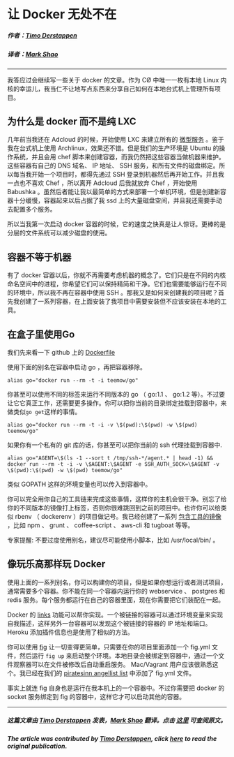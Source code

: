 # 让 Docker 无处不在

##### 作者：[Timo Derstappen](https://twitter.com/teemow)
##### 译者：[Mark Shao](http://weibo.com/1889619455)

***

我答应过会继续写一些关于 docker 的文章。作为 CØ 中唯一一枚有本地 Linux 内核的幸运儿，我当仁不让地写点东西来分享自己如何在本地台式机上管理所有项目。

## 为什么是 docker 而不是纯 LXC

几年前当我还在 Adcloud 的时候，开始使用 LXC 来建立所有的 [微型服务](http://yobriefca.se/blog/2013/04/29/micro-service-architecture/) 。鉴于我在台式机上使用 Archlinux，效果还不错。但是我们的生产环境是 Ubuntu 的操作系统，并且会用 chef 脚本来创建容器，而我仍然把这些容器当做机器来维护。这些容器有自己的 DNS 域名、 IP 地址、 SSH 服务，和所有文件的磁盘绑定。所以每当我开始一个项目时，都得先通过 SSH 登录到机器然后再开始工作。并且我一点也不喜欢 Chef ，所以离开 Adcloud 后我就放弃 Chef ，开始使用 Babushka 。虽然后者能让我以最简单的方式来部署一个单机环境，但是创建新容器十分缓慢，容器起来以后占据了我 ssd 上的大量磁盘空间，并且我还需要手动去配置多个服务。


所以当我第一次启动 docker 容器的时候，它的速度之快真是让人惊讶。更棒的是分层的文件系统可以减少磁盘的使用。

## 容器不等于机器

有了 docker 容器以后，你就不再需要考虑机器的概念了。它们只是在不同的内核命名空间中的进程，你希望它们可以保持精简和干净。它们也需要能够运行在不同的环境中，所以我不再在容器中使用 SSH 。那我又是如何来创建我的项目呢？首先我创建了一系列容器，在上面安装了我项目中需要安装但不应该安装在本地的工具。

## 在盒子里使用Go

我们先来看一下 github 上的 [Dockerfile](https://github.com/teemow/docker-go/blob/master/Dockerfile)

使用下面的别名在容器中启动 go ，再把容器移除。

```
alias go="docker run --rm -t -i teemow/go"
```

你甚至可以使用不同的标签来运行不同版本的 go （ go:1.1 、 go:1.2 等）。不过要让它它真正工作，还需要更多操作。你可以把你当前的目录绑定挂载到容器中，来做类似`go get`这样的事情。

```
alias go="docker run --rm -t -i -v \$(pwd):\$(pwd) -w \$(pwd) teemow/go"
```

如果你有一个私有的 git 库的话，你甚至可以把你当前的 ssh 代理挂载到容器中.

```
alias go="AGENT=\$(ls -1 --sort t /tmp/ssh-*/agent.* | head -1) && docker run --rm -t -i -v \$AGENT:\$AGENT -e SSH_AUTH_SOCK=\$AGENT -v \$(pwd):\$(pwd) -w \$(pwd) teemow/go"
```

类似 GOPATH 这样的环境变量也可以传入到容器中。

你可以完全用你自己的工具链来完成这些事情，这样你的主机会很干净。别忘了给你的不同版本的镜像打上标签，否则你很难跳回到之前的项目中。也许你可以给类似 rbenv （ dockerenv ）的项目做记号。我已经创建了一系列 [包含工具的镜像](https://github.com/search?q=%40teemow+docker) ，比如 npm 、 grunt 、 coffee-script 、 aws-cli 和 tugboat 等等。

专家提醒: 不要过度使用别名，建议尽可能使用小脚本，比如 /usr/local/bin/ 。

## 像玩乐高那样玩 Docker 

使用上面的一系列别名，你可以构建你的项目，但是如果你想运行或者测试项目，通常需要多个容器。你不能在同一个容器内运行你的 webservice 、 postgres 和 redis 服务。每个服务都运行在自己的容器里面，现在你需要把它们装配在一起。

Docker 的 [links](http://docs.docker.io/en/latest/use/working_with_links_names/) 功能可以帮你实现。一个被链接的容器可以通过环境变量来实现自我描述，这样另外一台容器可以发现这个被链接的容器的 IP 地址和端口。 Heroku 添加插件信息也是使用了相似的方法。

你可以使用 [fig](http://orchardup.github.io/fig/) 让一切变得更简单，只需要在你的项目里面添加一个 fig.yml 文件，然后运行 `fig up` 来启动整个环境。本地目录会被绑定到容器中，通过一个文件观察器可以在文件被修改后自动重启服务。 Mac/Vagrant 用户应该很熟悉这个。我已经在我们的 [piratesinn angellist list](https://github.com/catalyst-zero/thepiratesinn-startups-api/blob/master/fig.yml) 中添加了 fig.yml 文件。

事实上就连 fig 自身也是运行在我本机上的一个容器中。不过你需要把 docker 的 socket 服务绑定到 fig 的容器中，这样它才可以启动其他的容器。

***

##### 这篇文章由 [Timo Derstappen](https://twitter.com/teemow) 发表，[Mark Shao](http://weibo.com/1889619455) 翻译。点击 [这里](http://catalyst-zero.com/dockerize-all-the-things/?utm_source=Docker+News&utm_campaign=c3d355131c-Docker_0_5_0_7_18_2013&utm_medium=email&utm_term=0_c0995b6e8f-c3d355131c-235722981) 可查阅原文。

##### The article was contributed by [Timo Derstappen](https://twitter.com/teemow), click [here](http://catalyst-zero.com/dockerize-all-the-things/?utm_source=Docker+News&utm_campaign=c3d355131c-Docker_0_5_0_7_18_2013&utm_medium=email&utm_term=0_c0995b6e8f-c3d355131c-235722981) to read the original publication. 

